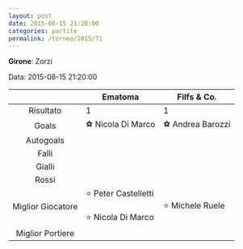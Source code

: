 ```yaml
---
layout: post
date: 2015-08-15 21:20:00
categories: partite
permalink: /torneo/2015/71
---
```

**Girone**: Zorzi

Data: 2015-08-15 21:20:00

| | Ematoma | Filfs & Co. |
|:-----:|-----|-----|
Risultato|1|1
Goals|⚽ Nicola Di Marco|⚽ Andrea Barozzi<br/>
Autogoals||
Falli||
Gialli||
Rossi||
Miglior Giocatore|⭐ Peter Castelletti<br/><br/>⭐ Nicola Di Marco<br/>|⭐ Michele Ruele<br/>
Miglior Portiere||